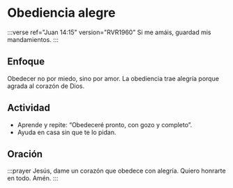 # Obediencia alegre

:::verse ref="Juan 14:15" version="RVR1960"
Si me amáis, guardad mis mandamientos.
:::

## Enfoque
Obedecer no por miedo, sino por amor. La obediencia trae alegría porque agrada al corazón de Dios.

## Actividad
- Aprende y repite: “Obedeceré pronto, con gozo y completo”.
- Ayuda en casa sin que te lo pidan.

## Oración
:::prayer
Jesús, dame un corazón que obedece con alegría. Quiero honrarte en todo. Amén.
:::
